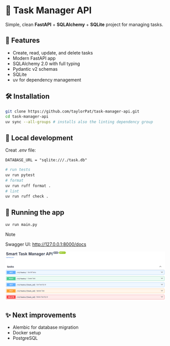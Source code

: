 # 📝 Task Manager API

Simple, clean **FastAPI** + **SQLAlchemy** + **SQLite** project for managing tasks.

## 🚀 Features

- Create, read, update, and delete tasks
- Modern FastAPI app
- SQLAlchemy 2.0 with full typing
- Pydantic v2 schemas
- SQLite
- uv for dependency management

## 🛠 Installation

```bash
git clone https://github.com/taylorPat/task-manager-api.git
cd task-manager-api
uv sync --all-groups # installs also the linting dependency group
```

## 🧪 Local development

Creat _.env_ file:

```env
DATABASE_URL = "sqlite:///./task.db"
```

```bash
# run tests
uv run pytest
# format
uv run ruff format .
# lint
uv run ruff check .
```

## 🏃 Running the app

```bash
uv run main.py
```

> [!NOTE]  
> Swagger UI: http://127.0.0.1:8000/docs

![OpenAPI documentation](attachments/openapi_documentation.png)

## ✨ Next improvements

- Alembic for database migration
- Docker setup
- PostgreSQL
